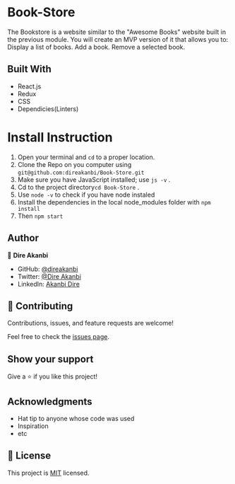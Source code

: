 # Book-Store
The Bookstore is a website similar to the "Awesome Books" website built in the previous module. You will create an MVP version of it that allows you to:  Display a list of books. Add a book. Remove a selected book.

## Built With
- React.js
- Redux
- CSS
- Dependicies(Linters)

# Install Instruction
1. Open your terminal and `cd` to a proper location.
2. Clone the Repo on you computer using `git@github.com:direakanbi/Book-Store.git`
3. Make sure you have JavaScript installed; use `js -v` .
4. Cd to the project directory`cd Book-Store` .
5. Use `node -v` to check if you have node instaled
6. Install the dependencies in the local node_modules folder with `npm install`
7. Then `npm start`

## Author

👤 **Dire Akanbi**

- GitHub: [@direakanbi](https://github.com/direakanbi)
- Twitter: [@Dire Akanbi](https://twitter.com/DireAkanbi)
- LinkedIn: [Akanbi Dire](https://www.linkedin.com/in/dire-akanbi-63bbbb217)

## 🤝 Contributing

Contributions, issues, and feature requests are welcome!

Feel free to check the [issues page](https://github.com/direakanbi/Book-Store/issues).

## Show your support
Give a ⭐️ if you like this project!

## Acknowledgments

- Hat tip to anyone whose code was used
- Inspiration
- etc

## 📝 License

This project is [MIT](...) licensed.
